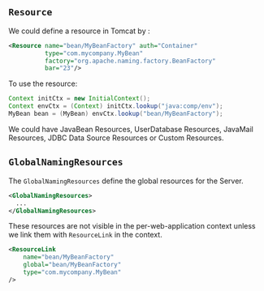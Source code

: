 ## `Resource`
We could define a resource in Tomcat by :
```xml
<Resource name="bean/MyBeanFactory" auth="Container"
          type="com.mycompany.MyBean"
          factory="org.apache.naming.factory.BeanFactory"
          bar="23"/>
```
To use the resource:
```java
Context initCtx = new InitialContext();
Context envCtx = (Context) initCtx.lookup("java:comp/env");
MyBean bean = (MyBean) envCtx.lookup("bean/MyBeanFactory");
```

We could have JavaBean Resources, UserDatabase Resources, JavaMail Resources, JDBC Data Source Resources or Custom Resources.


## `GlobalNamingResources`
The `GlobalNamingResources` define the global resources for the Server.
```xml
<GlobalNamingResources>
  ...
</GlobalNamingResources>
```

These resources are not visible in the per-web-application context unless we link them with `ResourceLink` in the context.
```xml
<ResourceLink
    name="bean/MyBeanFactory"
    global="bean/MyBeanFactory"
    type="com.mycompany.MyBean"
/>
```
